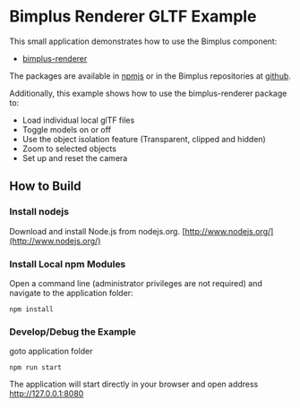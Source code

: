 Bimplus Renderer GLTF Example
=========

This small application demonstrates how to use the Bimplus component:
- [bimplus-renderer](https://doc.allplan.com/display/bimpluspublic/Bimplus+Renderer+Reference)

The packages are available in [npmjs](https://www.npmjs.com/search?q=bimplus) or in the
Bimplus repositories at [github](https://github.com/bimplus).


Additionally, this example shows how to use the bimplus-renderer package to:
- Load individual local glTF files
- Toggle models on or off
- Use the object isolation feature (Transparent, clipped and hidden)
- Zoom to selected objects
- Set up and reset the camera

How to Build
------------

### Install nodejs
Download and install Node.js from nodejs.org.
[http://www.nodejs.org/](http://www.nodejs.org/)

### Install Local npm Modules
Open a command line (administrator privileges are not required) and navigate to the application folder:

    npm install

### Develop/Debug the Example
goto application folder

    npm run start

The application will start directly in your browser and open address
    http://127.0.0.1:8080
